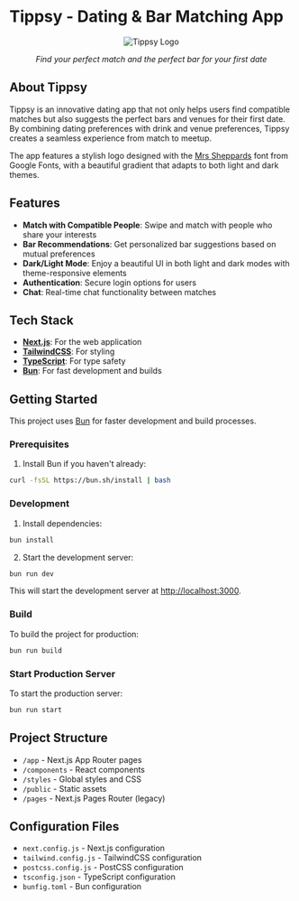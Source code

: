 # Tippsy - Dating & Bar Matching App

<div align="center">
  <img src="https://github.com/user-attachments/assets/a1e7e0cd-fd70-4d7d-8ce8-45ba85b7b17f" alt="Tippsy Logo">
  <p><em>Find your perfect match and the perfect bar for your first date</em></p>
</div>

## About Tippsy

Tippsy is an innovative dating app that not only helps users find compatible matches but also suggests the perfect bars and venues for their first date. By combining dating preferences with drink and venue preferences, Tippsy creates a seamless experience from match to meetup.

The app features a stylish logo designed with the [Mrs Sheppards](https://fonts.google.com/specimen/Mrs+Sheppards) font from Google Fonts, with a beautiful gradient that adapts to both light and dark themes.

## Features

- **Match with Compatible People**: Swipe and match with people who share your interests
- **Bar Recommendations**: Get personalized bar suggestions based on mutual preferences
- **Dark/Light Mode**: Enjoy a beautiful UI in both light and dark modes with theme-responsive elements
- **Authentication**: Secure login options for users
- **Chat**: Real-time chat functionality between matches

## Tech Stack

- **[Next.js](https://nextjs.org/)**: For the web application
- **[TailwindCSS](https://tailwindcss.com/)**: For styling
- **[TypeScript](https://www.typescriptlang.org/)**: For type safety
- **[Bun](https://bun.sh)**: For fast development and builds

## Getting Started

This project uses [Bun](https://bun.sh) for faster development and build processes.

### Prerequisites

1. Install Bun if you haven't already:

```bash
curl -fsSL https://bun.sh/install | bash
```

### Development

1. Install dependencies:

```bash
bun install
```

2. Start the development server:

```bash
bun run dev
```

This will start the development server at [http://localhost:3000](http://localhost:3000).

### Build

To build the project for production:

```bash
bun run build
```

### Start Production Server

To start the production server:

```bash
bun run start
```

## Project Structure

- `/app` - Next.js App Router pages
- `/components` - React components
- `/styles` - Global styles and CSS
- `/public` - Static assets
- `/pages` - Next.js Pages Router (legacy)

## Configuration Files

- `next.config.js` - Next.js configuration
- `tailwind.config.js` - TailwindCSS configuration
- `postcss.config.js` - PostCSS configuration
- `tsconfig.json` - TypeScript configuration
- `bunfig.toml` - Bun configuration
